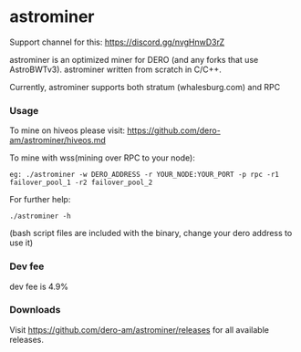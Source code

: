 # astrominer

Support channel for this: https://discord.gg/nvgHnwD3rZ

astrominer is an optimized miner for DERO (and any forks that use AstroBWTv3). astrominer written from scratch in C/C++.

Currently, astrominer supports both stratum (whalesburg.com) and RPC

### Usage ###
To mine on hiveos please visit: https://github.com/dero-am/astrominer/hiveos.md


To mine with wss(mining over RPC to your node):
```
eg: ./astrominer -w DERO_ADDRESS -r YOUR_NODE:YOUR_PORT -p rpc -r1 failover_pool_1 -r2 failover_pool_2
```

For further help:

```
./astrominer -h
```

(bash script files are included with the binary, change your dero address to use it)

### Dev fee ###
dev fee is 4.9%

### Downloads ###
Visit https://github.com/dero-am/astrominer/releases for all available releases.
